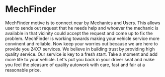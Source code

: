 # MechFinder
MechFinder motive is to connect near by Mechanics and Users. This allows user to sends out request that he needs help and whoever the mechanic is available in that vicinity could accept the request and come up to fix the problem. MechFinder is working towards making your vehicle service more convinent and reliable. Now keep your worries out because we are here to provide you 24X7 services. We believe in building trust by providing high quality service. Our service is key to a fresh start. Take a moment and add more life to your vehicle. Let's put you back in your driver seat and make you feel the pleasure of quality autowork with care, fast and fair at a reasonable price.

